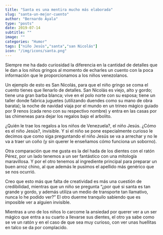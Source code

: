 ```yaml
---
title: "Santa es una mentira mucho más elaborada"
slug: "santa-un-mejor-cuento"
author: "Bernardo Ayala"
type: "posts"
date: 2019-07-14
subtitle: ""
image: ""
categories: "Humor"
tags: ["niño Jesús","santa","san Nicolás"]
icon: "/img/icons/santa.png"
---
```

Siempre me ha dado curiosidad la diferencia en la cantidad de detalles que le dan a los niños gringos al momento de echarles un cuento con la poca información que le proporcionamos a los niños venezolanos. <!--more-->

Un ejemplo de esto es San Nicolás, para que el niño gringo se coma el cuento tienes que llenarlo de detalles. San Nicolás es viejo, alto y gordo; tiene una gran barba blanca; vive en el polo norte con su esposa; tiene un taller donde fabrica juguetes (utilizando duendes como su mano de obra barata); la noche de navidad viaja por el mundo en un trineo mágico guiado por 9 renos (cada reno con su respectivo nombre) y entra en las casas por las chimeneas para dejar los regalos bajo el arbolito.

¿Quién le trae los regalos a los niños de Venezuela?, el niño Jesús. ¿Cómo es el niño Jesús?, invisible. Y si el niño se pone especialmente curioso le decimos que como siga preguntando el niño Jesús se va a arrechar y no le va a traer un coño (y sin querer le enseñamos cómo funciona un soborno).

Otra comparación que me gusta es la del hada de los dientes con el ratón Pérez, por un lado tenemos a un ser fantástico con una mitología maravillosa. Y por el otro tenemos al ingrediente principal para preparar un buen arroz chino, al que además le pusimos el apellido más genérico que se nos ocurrió.

Creo que esto más que falta de creatividad es más una cuestión de credibilidad, mientras que un niño se pregunta “¿por qué si santa es tan grande y gordo, y además utiliza un medio de transporte tan llamativo, nunca lo he podido ver?” El otro duerme tranquilo sabiendo que es imposible ver a alguien invisible.

Mientras a uno de los niños lo carcome la ansiedad por querer ver a un ser mágico que entra a su cuarto a llevarse sus dientes, el otro ya sabe como se ve un ratón y en el caso de que sea muy curioso, con ver unas huellitas en talco se da por complacido.